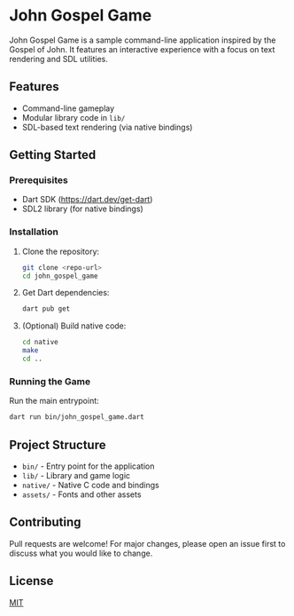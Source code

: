 # John Gospel Game

John Gospel Game is a sample command-line application inspired by the Gospel of John. It features an interactive experience with a focus on text rendering and SDL utilities.

## Features

- Command-line gameplay
- Modular library code in `lib/`
- SDL-based text rendering (via native bindings)

## Getting Started

### Prerequisites

- Dart SDK (https://dart.dev/get-dart)
- SDL2 library (for native bindings)

### Installation

1. Clone the repository:
   ```bash
   git clone <repo-url>
   cd john_gospel_game
   ```
2. Get Dart dependencies:
   ```bash
   dart pub get
   ```
3. (Optional) Build native code:
   ```bash
   cd native
   make
   cd ..
   ```

### Running the Game

Run the main entrypoint:

```bash
dart run bin/john_gospel_game.dart
```

## Project Structure

- `bin/` - Entry point for the application
- `lib/` - Library and game logic
- `native/` - Native C code and bindings
- `assets/` - Fonts and other assets

## Contributing

Pull requests are welcome! For major changes, please open an issue first to discuss what you would like to change.

## License

[MIT](LICENSE)

